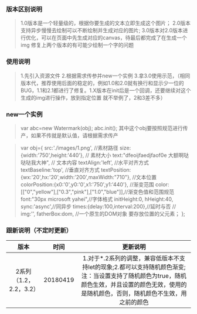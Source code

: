 ### 版本区别说明
>1.0版本是一个轻量级的，根据你要生成的文本立即生成这个图片；
>2.0版本支持异步慢慢去绘制可以不断绘制并生成对应的图片;
>3.0版本对2.0版本进行优化，可以在页面中先生成对应的canvas，待最后都完成了在生成一个img 修复上两个版本的有可能少绘制一个字的问题
### 使用说明
>1.先引入资源文件
>2.根据需求传参并new一个实例
>3.拿3.0使用示范，（相同版本代，推荐使用后面的稳定的，例如1.0和2.0就有换行和显示少一位的BUG，1.1和2.1都进行了修复。1.X版本在init后是一个回调，还要继续对这个生成的img进行操作，放到指定位置 就不举例了，2和3差不多）
### new一个实例
>var abc=new Watermark(obj);
>abc.init();
其中这个obj要按照规范进行传产，如果不传就是默认值，请根据需求传产

>var obj={
   src:'./images/1.png', //素材路径
   size:{width:'750',height:'440'}, // 素材大小
   text:"dfeoijfaedjfaof0e 大额啊哒哒哒我大神", // 文本内容
   textAlign:'left', //水平对齐方式
   textBaseline:'top', //垂直对齐方式
   textPosition:{wx:'20',hx:'20',width:'200',maxWidth:"710"}, //文本位置
   colorPosition:{x0:'0',y0:'0',x1:'750',y1:'440'}, //渐变范围
   color:[["0","yellow"],["0.3","pink"],["1.0","blue"]],//渐变色值和范围规范
   font:"30px microsoft yahei",//字体格式
   initHeight:0,
   hHeight:40, 
   sync:'async',//同异步
   times:{delay:100,interval:200},//延时与否
   // img:'',
   fatherBox:dom,  //一个原生的DOM对象 要存放位置的父元素；
   };
### 跟新说明（不定时更新）
|          版本        | 时间 |     更新说明   |
|:-------------------:|:----:|:-------------:|
| 2系列（1.2，2.2，3.2）|20180419 |1.对于*.2系列的调整，兼容低版本不支持let的现象;2.都可以支持随机颜色渐变;注：当设置支持了随机颜色为true，随机颜色生效，并且设置的颜色无效，使用的是随机颜色，否则，随机颜色不生效，用之前的颜色|
